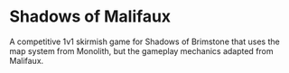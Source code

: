# Shadows of Malifaux
A competitive 1v1 skirmish game for Shadows of Brimstone that uses the map system from Monolith, but the gameplay mechanics adapted from Malifaux.

